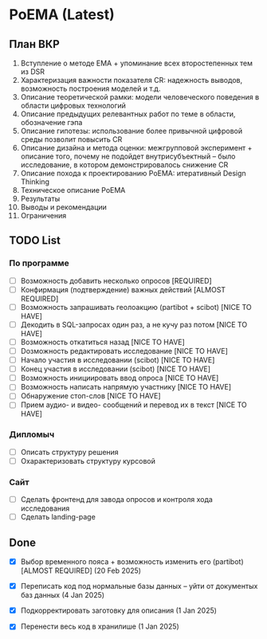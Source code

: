 # PoEMA (Latest)

## План ВКР
1. Вступление о методе ЕМА + упоминание всех второстепенных тем из DSR
2. Характеризация важности показателя CR: надежность выводов, возможность построения моделей и т.д. 
3. Описание теоретической рамки: модели человеческого поведения в области цифровых технологий 
4. Описание предыдущих релевантных работ по теме в области, обозначение гэпа
5. Описание гипотезы: использование более привычной цифровой среды позволит повысить CR
6. Описание дизайна и метода оценки: межгрупповой эксперимент + описание того, почему не подойдет внутрисубъектный – было исследование, в котором демонстрировалось снижение CR
7. Описание похода к проектированию PoEMA: итеративный Design Thinking
8. Техническое описание PoEMA
9. Результаты 
10. Выводы и рекомендации
11. Ограничения

## TODO List
### По программе
- [ ] Возможность добавить несколько опросов [REQUIRED]
- [ ] Конфирмация (подтверждение) важных действий [ALMOST REQUIRED]
- [ ] Возможность запрашивать геолоакцию (partibot + scibot) [NICE TO HAVE]
- [ ] Декодить в SQL-запросах один раз, а не кучу раз потом [NICE TO HAVE]
- [ ] Возможность откатиться назад [NICE TO HAVE]
- [ ] Dозможность редактировать исследование [NICE TO HAVE]
- [ ] Начало участия в исследовании (scibot) [NICE TO HAVE]
- [ ] Конец участия в исследовании (scibot) [NICE TO HAVE]
- [ ] Возможность инициировать ввод опроса [NICE TO HAVE]
- [ ] Возможность написать напрямую участнику [NICE TO HAVE]
- [ ] Обнаружение стоп-слов [NICE TO HAVE]
- [ ] Прием аудио- и видео- сообщений и перевод их в текст [NICE TO HAVE]

### Дипломыч
- [ ] Описать структуру решения
- [ ] Охарактеризовать структуру курсовой
      
### Сайт
- [ ] Сделать фронтенд для завода опросов и контроля хода исследования
- [ ] Сделать landing-page

## Done
- [X] Выбор временного пояса + возможность изменить его (partibot) [ALMOST REQUIRED] (20 Feb 2025)
- [X] Переписать код под нормальные базы данных – уйти от документых баз данных (4 Jan 2025)
- [X] Подкорректировать заготовку для описания (1 Jan 2025)
- [X] Перенести весь код в хранилише (1 Jan 2025)


